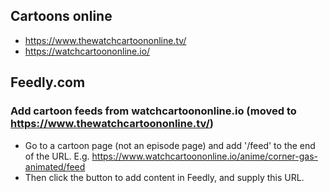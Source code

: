 ## Cartoons online

- https://www.thewatchcartoononline.tv/
- https://watchcartoononline.io/

## Feedly.com

### Add cartoon feeds from watchcartoononline.io (moved to https://www.thewatchcartoononline.tv/)

- Go to a cartoon page (not an episode page) and add '/feed' to the end of the URL. E.g. https://www.watchcartoononline.io/anime/corner-gas-animated/feed
- Then click the button to add content in Feedly, and supply this URL.
<!--stackedit_data:
eyJoaXN0b3J5IjpbLTY2OTg4OTUzXX0=
-->